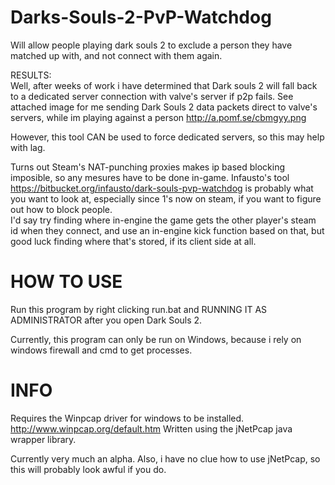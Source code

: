 Darks-Souls-2-PvP-Watchdog
==========================

Will allow people playing dark souls 2 to exclude a person they have matched up with, and not connect with them again.

RESULTS:  
Well, after weeks of work i have determined that Dark souls 2 will fall back to a dedicated server connection with valve's server if p2p fails.
See attached image for me sending Dark Souls 2 data packets direct to valve's servers, while im playing against a person http://a.pomf.se/cbmgyy.png  
  
However, this tool CAN be used to force dedicated servers, so this may help with lag.
  
Turns out Steam's NAT-punching proxies makes ip based blocking imposible, so any mesures have to be done in-game.   Infausto's tool https://bitbucket.org/infausto/dark-souls-pvp-watchdog is probably what you want to look at, especially since 1's now on steam, if you want to figure out how to block people.  
I'd say try finding where in-engine the game gets the other player's steam id when they connect, and use an in-engine kick function based on that, but good luck finding where that's stored, if its client side at all.  

HOW TO USE
==========================
Run this program by right clicking run.bat and RUNNING IT AS ADMINISTRATOR after you open Dark Souls 2.

Currently, this program can only be run on Windows, because i rely on windows firewall and cmd to get processes.


INFO
==========================
Requires the Winpcap driver for windows to be installed. http://www.winpcap.org/default.htm
Written using the jNetPcap java wrapper library.


Currently very much an alpha.
Also, i have no clue how to use jNetPcap, so this will probably look awful if you do.

